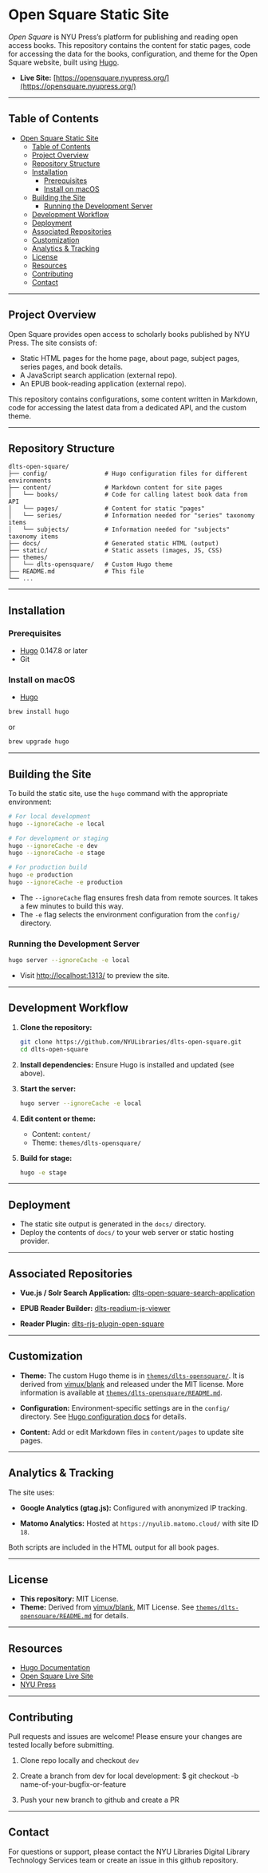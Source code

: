 # Open Square Static Site

*Open Square* is NYU Press’s platform for publishing and reading open access books. This repository contains the content for static pages, code for accessing the data for the books, configuration, and theme for the Open Square website, built using [Hugo](https://gohugo.io/).

- **Live Site:** [https://opensquare.nyupress.org/](https://opensquare.nyupress.org/)

---

## Table of Contents
- [Open Square Static Site](#open-square-static-site)
  - [Table of Contents](#table-of-contents)
  - [Project Overview](#project-overview)
  - [Repository Structure](#repository-structure)
  - [Installation](#installation)
    - [Prerequisites](#prerequisites)
    - [Install on macOS](#install-on-macos)
  - [Building the Site](#building-the-site)
    - [Running the Development Server](#running-the-development-server)
  - [Development Workflow](#development-workflow)
  - [Deployment](#deployment)
  - [Associated Repositories](#associated-repositories)
  - [Customization](#customization)
  - [Analytics \& Tracking](#analytics--tracking)
  - [License](#license)
  - [Resources](#resources)
  - [Contributing](#contributing)
  - [Contact](#contact)

---

## Project Overview

Open Square provides open access to scholarly books published by NYU Press. The site consists of:

- Static HTML pages for the home page, about page, subject pages, series pages, and book details.
- A JavaScript search application (external repo).
- An EPUB book-reading application (external repo).

This repository contains configurations, some content written in Markdown, code for accessing the latest data from a dedicated API, and the custom theme.

---

## Repository Structure

```
dlts-open-square/
├── config/                # Hugo configuration files for different environments
├── content/               # Markdown content for site pages
│   └── books/             # Code for calling latest book data from API
│   └── pages/             # Content for static "pages"
│   └── series/            # Information needed for "series" taxonomy items
│   └── subjects/          # Information needed for "subjects" taxonomy items
├── docs/                  # Generated static HTML (output)
├── static/                # Static assets (images, JS, CSS)
├── themes/
│   └── dlts-opensquare/   # Custom Hugo theme
├── README.md              # This file
└── ...
```

---

## Installation

### Prerequisites

- [Hugo](https://gohugo.io/installation/) 0.147.8 or later
- Git

### Install on macOS

- [Hugo](https://gohugo.io/installation/)
```sh
brew install hugo
```
or
```sh
brew upgrade hugo
```

---

## Building the Site

To build the static site, use the `hugo` command with the appropriate environment:

```sh
# For local development
hugo --ignoreCache -e local

# For development or staging
hugo --ignoreCache -e dev
hugo --ignoreCache -e stage

# For production build
hugo -e production
hugo --ignoreCache -e production
```

- The `--ignoreCache` flag ensures fresh data from remote sources. It takes a few minutes to build this way.
- The `-e` flag selects the environment configuration from the `config/` directory.

### Running the Development Server

```sh
hugo server --ignoreCache -e local
```

- Visit [http://localhost:1313/](http://localhost:1313/) to preview the site.


---

## Development Workflow

1. **Clone the repository:**
   ```sh
   git clone https://github.com/NYULibraries/dlts-open-square.git
   cd dlts-open-square
   ```

2. **Install dependencies:**
   Ensure Hugo is installed and updated (see above).

3. **Start the server:**
   ```sh
   hugo server --ignoreCache -e local
   ```

4. **Edit content or theme:**
   - Content: `content/`
   - Theme: `themes/dlts-opensquare/`

5. **Build for stage:**
   ```sh
   hugo -e stage
   ```

---

## Deployment

- The static site output is generated in the `docs/` directory.
- Deploy the contents of `docs/` to your web server or static hosting provider.

---

## Associated Repositories

- **Vue.js / Solr Search Application:**
  [dlts-open-square-search-application](https://github.com/NYULibraries/dlts-open-square-search-application)

- **EPUB Reader Builder:**
  [dlts-readium-js-viewer](https://github.com/NYULibraries/dlts-readium-js-viewer)

- **Reader Plugin:**
  [dlts-rjs-plugin-open-square](https://github.com/NYULibraries/dlts-rjs-plugin-open-square)

---

## Customization

- **Theme:**
  The custom Hugo theme is in [`themes/dlts-opensquare/`](themes/dlts-opensquare/).
  It is derived from [vimux/blank](https://github.com/vimux/blank) and released under the MIT license.
  More information is available at [`themes/dlts-opensquare/README.md`](themes/dlts-opensquare/README.md).

- **Configuration:**
  Environment-specific settings are in the `config/` directory.
  See [Hugo configuration docs](https://gohugo.io/getting-started/configuration/) for details.

- **Content:**
  Add or edit Markdown files in `content/pages` to update site pages.



---
## Analytics & Tracking

The site uses:

- **Google Analytics (gtag.js):**
  Configured with anonymized IP tracking.

- **Matomo Analytics:**
  Hosted at `https://nyulib.matomo.cloud/` with site ID `18`.

Both scripts are included in the HTML output for all book pages.

---

## License

- **This repository:** MIT License.
- **Theme:** Derived from [vimux/blank](https://github.com/vimux/blank), MIT License.
  See [`themes/dlts-opensquare/README.md`](themes/dlts-opensquare/README.md) for details.

---

## Resources

- [Hugo Documentation](https://gohugo.io/documentation/)
- [Open Square Live Site](https://opensquare.nyupress.org/)
- [NYU Press](https://nyupress.org/)

---

## Contributing

Pull requests and issues are welcome! Please ensure your changes are tested locally before submitting.
1. Clone repo locally and checkout `dev`

1. Create a branch from dev for local development:
    $ git checkout -b name-of-your-bugfix-or-feature

1. Push your new branch to github and create a PR

---

## Contact

For questions or support, please contact the NYU Libraries Digital Library Technology Services team or create an issue in this github repository.
